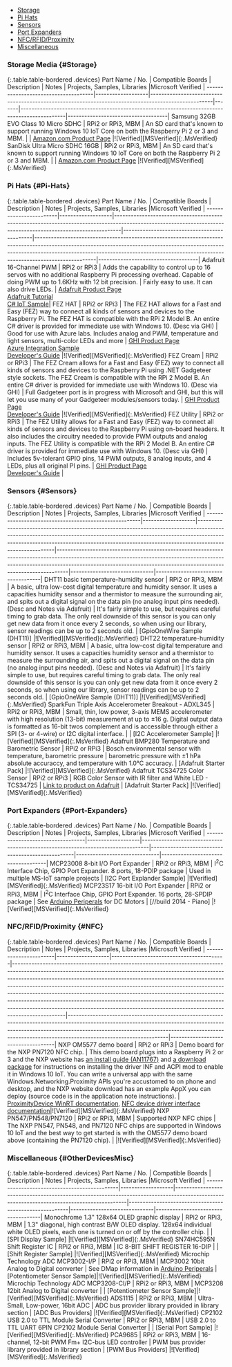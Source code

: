 
- [Storage](#Storage)
- [Pi Hats](#Pi-Hats)
- [Sensors](#Sensors)
- [Port Expanders](#Port-Expanders)
- [NFC/RFID/Proximity](#NFC)
- [Miscellaneous](#OtherDevicesMisc)

### Storage Media {#Storage}

{:.table.table-bordered .devices}
Part Name / No.                      | Compatible Boards | Description                                                                                        | Notes | Projects, Samples, Libraries                                                                 |Microsoft Verified                  |
-------------------------------------|-------------------|----------------------------------------------------------------------------------------------------|-------|----------------------------------------------------------------------------------------------|------------------------------------|
Samsung 32GB EVO Class 10 Micro SDHC | RPi2 or RPi3, MBM | An SD card that's known to support running Windows 10 IoT Core on both the Raspberry Pi 2 or 3 and MBM. |       | [Amazon.com Product Page](http://www.amazon.com/gp/product/B00IVPU786)                       |![Verified][MSVerified]{:.MsVerified}
SanDisk Ultra Micro SDHC 16GB        | RPi2 or RPi3, MBM | An SD card that's known to support running Windows 10 IoT Core on both the Raspberry Pi 2 or 3 and MBM. |       | [Amazon.com Product Page](http://www.amazon.com/SanDisk-Ultra-Micro-SDHC-16GB/dp/9966573445) |![Verified][MSVerified]{:.MsVerified}

### Pi Hats {#Pi-Hats}

{:.table.table-bordered .devices}
Part Name / No.         | Compatible Boards | Description                                                                                                                                                  | Notes                                       | Projects, Samples, Libraries                                                                                                                                                                                                                                   |Microsoft Verified                  |
------------------------|-------------------|--------------------------------------------------------------------------------------------------------------------------------------------------------------|---------------------------------------------|----------------------------------------------------------------------------------------------------------------------------------------------------------------------------------------------------------------------------------------------------------------|------------------------------------|
Adafruit 16-Channel PWM | RPi2 or RPi3      | Adds the capability to control up to 16 servos with no additional Raspberry Pi processing overhead. Capable of doing PWM up to 1.6KHz with 12 bit precision. | Fairly easy to use. It can also drive LEDs. | [Adafruit Product Page](http://www.adafruit.com/products/2327#description-anchor) <br> [Adafruit Tutorial](https://learn.adafruit.com/adafruit-16-channel-pwm-servo-hat-for-raspberry-pi/overview) <br> [C# IoT Sample](https://github.com/golaat/Adafruit.Pwm)|
FEZ HAT                 | RPi2 or RPi3      | The FEZ HAT allows for a Fast and Easy (FEZ) way to connect all kinds of sensors and devices to the Raspberry Pi. The FEZ HAT is compatible with the RPi 2 Model B. An entire C# driver is provided for immediate use with Windows 10. (Desc via GHI) | Good for use with Azure labs. Includes analog and PWM, temperature and light sensors, multi-color LEDs and more | [GHI Product Page](https://www.ghielectronics.com/catalog/product/500) <br>[Azure Integration Sample](http://aka.ms/iot-ctd-field-labs)<br> [Developer's Guide](https://www.ghielectronics.com/docs/329/fez-hat-developers-guide) |![Verified][MSVerified]{:.MsVerified}
FEZ Cream               | RPi2 or RPi3      | The FEZ Cream allows for a Fast and Easy (FEZ) way to connect all kinds of sensors and devices to the Raspberry Pi using .NET Gadgeteer style sockets. The FEZ Cream is compatible with the RPi 2 Model B. An entire C# driver is provided for immediate use with Windows 10. (Desc via GHI) | Full Gadgeteer port is in progress with Microsoft and GHI, but this will let you use many of your Gadgeteer modules/sensors today. | [GHI Product Page](https://www.ghielectronics.com/catalog/product/541) <br> [Developer's Guide](https://www.ghielectronics.com/docs/331/fez-cream-developers-guide) |![Verified][MSVerified]{:.MsVerified}
FEZ Utility             | RPi2 or RPi3      | The FEZ Utility allows for a Fast and Easy (FEZ) way to connect all kinds of sensors and devices to the Raspberry Pi using on-board headers. It also includes the circuitry needed to provide PWM outputs and analog inputs. The FEZ Utility is compatible with the RPi 2 Model B. An entire C# driver is provided for immediate use with Windows 10. (Desc via GHI) | Includes 5v-tolerant GPIO pins, 14 PWM outputs, 8 analog inputs, and 4 LEDs, plus all original PI pins. | [GHI Product Page](https://www.ghielectronics.com/catalog/product/545) <br> [Developer's Guide](https://www.ghielectronics.com/docs/332/fez-utility-developers-guide) |

### Sensors {#Sensors}

{:.table.table-bordered .devices}
Part Name / No.                                       | Compatible Boards | Description                                                                                                                                                                                                                                                        | Notes                                                                                                                                                                                                                                        | Projects, Samples, Libraries |Microsoft Verified                  |
------------------------------------------------------|-------------------|--------------------------------------------------------------------------------------------------------------------------------------------------------------------------------------------------------------------------------------------------------------------|----------------------------------------------------------------------------------------------------------------------------------------------------------------------------------------------------------------------------------------------|------------------------------|------------------------------------|
DHT11 basic temperature-humidity sensor               | RPi2 or RPi3, MBM | A basic, ultra low-cost digital temperature and humidity sensor. It uses a capacities humidity sensor and a thermistor to measure the surrounding air, and spits out a digital signal on the data pin (no analog input pins needed). (Desc and Notes via Adafruit) | It's fairly simple to use, but requires careful timing to grab data. The only real downside of this sensor is you can only get new data from it once every 2 seconds, so when using our library, sensor readings can be up to 2 seconds old. | [GpioOneWire Sample (DHT11)] |![Verified][MSVerified]{:.MsVerified}
DHT22 temperature-humidity sensor                     | RPi2 or RPi3, MBM | A basic, ultra low-cost digital temperature and humidity sensor. It uses a capacities humidity sensor and a thermistor to measure the surrounding air, and spits out a digital signal on the data pin (no analog input pins needed). (Desc and Notes via Adafruit) | It's fairly simple to use, but requires careful timing to grab data. The only real downside of this sensor is you can only get new data from it once every 2 seconds, so when using our library, sensor readings can be up to 2 seconds old. | [GpioOneWire Sample (DHT11)] |![Verified][MSVerified]{:.MsVerified}
SparkFun Triple Axis Accelerometer Breakout - ADXL345 | RPi2 or RPi3, MBM | Small, thin, low power, 3-axis MEMS accelerometer with high resolution (13-bit) measurement at up to &plusmn;16 g. Digital output data is formatted as 16-bit twos complement and is accessible through either a SPI (3- or 4-wire) or I2C digital interface.      |                                                                                                                                                                                                                                              | [I2C Accelerometer Sample]   |![Verified][MSVerified]{:.MsVerified}
Adafruit BMP280 Temperature and Barometric Sensor     | RPi2 or RPi3      | Bosch environmental sensor with temperature, barometric pressure                                                                                                                                                                                                   | barometric pressure with &plusmn;1 hPa absolute accuraccy, and temperature with 1.0&deg;C accuracy.                                                                                                                                          | [Adafruit Starter Pack]      |![Verified][MSVerified]{:.MsVerified}
Adafruit TCS34725 Color Sensor                        | RPi2 or RPi3      | RGB Color Sensor with IR filter and White LED - TCS34725                                                                                                                                                                                                           | [Link to product on Adafruit](http://www.adafruit.com/products/1334)                                                                                                                                                                         | [Adafruit Starter Pack]      |![Verified][MSVerified]{:.MsVerified}

### Port Expanders {#Port-Expanders}

{:.table.table-bordered .devices}
Part Name / No.                   | Compatible Boards | Description                                                                    | Notes                                            | Projects, Samples, Libraries |Microsoft Verified                  |
----------------------------------|-------------------|--------------------------------------------------------------------------------|--------------------------------------------------|------------------------------|------------------------------------|
MCP23008 8-bit I/O Port Expander  | RPi2 or RPi3, MBM | I<sup>2</sup>C Interface Chip, GPIO Port Expander.  8 ports, 18-PDIP package   | Used in multiple MS-IoT sample projects          | [I2C Port Explander Sample]  |![Verified][MSVerified]{:.MsVerified}
MCP23S17 16-bit I/O Port Expander | RPi2 or RPi3, MBM | I<sup>2</sup>C Interface Chip, GPIO Port Expander.  16 ports, 28-SPDIP package | See [Arduino Periperals](#Arduino) for DC Motors | [//build 2014 - Piano]       |![Verified][MSVerified]{:.MsVerified}

### NFC/RFID/Proximity {#NFC}

{:.table.table-bordered .devices}
Part Name / No.        | Compatible Boards | Description                             | Notes                                                                                                                                                                                                                                                                                                                                                                                                                                                                                                                                                                               | Projects, Samples, Libraries                                                                                                                                                                                                                                                 |Microsoft Verified                  |
-----------------------|-------------------|-----------------------------------------|-------------------------------------------------------------------------------------------------------------------------------------------------------------------------------------------------------------------------------------------------------------------------------------------------------------------------------------------------------------------------------------------------------------------------------------------------------------------------------------------------------------------------------------------------------------------------------------|------------------------------------------------------------------------------------------------------------------------------------------------------------------------------------------------------------------------------------------------------------------------------|------------------------------------|
NXP OM5577 demo board  | RPi2 or RPi3      | Demo board for the NXP PN7120 NFC chip. | This demo board plugs into a Raspberry Pi 2 or 3 and the NXP website has [an install guide (AN11767)](http://www.nxp.com/documents/application_note/AN11767.pdf) and [a download package](http://www.nxp.com/documents/software/SW349710.zip) for instructions on installing the driver INF and ACPI mod to enable it in Windows 10 IoT. You can write a universal app with the same Windows.Networking.Proximity APIs you're accustomed to on phone and desktop, and the NXP website download has an example AppX you can deploy (source code is in the application note instructions). | [ProximityDevice WinRT documentation](https://msdn.microsoft.com/en-us/library/windows/apps/windows.networking.proximity.proximitydevice.aspx), [NFC device driver interface documentation](https://msdn.microsoft.com/en-us/library/windows/hardware/dn905575(v=vs.85).aspx)|![Verified][MSVerified]{:.MsVerified}
NXP PN547/PN548/PN7120 | RPi2 or RPi3, MBM | Supported NXP NFC chips                 | The NXP PN547, PN548, and PN7120 NFC chips are supported in Windows 10 IoT and the best way to get started is with the OM5577 demo board above (containing the PN7120 chip).                                                                                                                                                                                                                                                                                                                                                                                                        |                                                                                                                                                                                                                                                                              |![Verified][MSVerified]{:.MsVerified}

### Miscellaneous {#OtherDevicesMisc}

{:.table.table-bordered .devices}
Part Name / No.                               | Compatible Boards | Description                                                                                                                              | Notes                                                  | Projects, Samples, Libraries |Microsoft Verified                  |
----------------------------------------------|-------------------|------------------------------------------------------------------------------------------------------------------------------------------|--------------------------------------------------------|------------------------------|------------------------------------|
Monochrome 1.3" 128x64 OLED graphic display   | RPi2 or RPi3, MBM | 1.3" diagonal, high contrast B/W OLED display. 128x64 individual white OLED pixels, each one is turned on or off by the controller chip. |                                                        | [SPI Display Sample]         |![Verified][MSVerified]{:.MsVerified}
SN74HC595N Shift Register IC                  | RPi2 or RPi3, MBM | IC 8-BIT SHIFT REGISTER 16-DIP                                                                                                           |                                                        | [Shift Register Sample]      |![Verified][MSVerified]{:.MsVerified}
Microchip Technology ADC MCP3002-I/P          | RPi2 or RPi3, MBM | MCP3002 10bit Analog to Digital converter                                                                                                | See DMap information in [Arduino Periperals](#Arduino) | [Potentiometer Sensor Sample]|![Verified][MSVerified]{:.MsVerified}
Microchip Technology ADC MCP3208-CI/P         | RPi2 or RPi3, MBM | MCP3208 12bit Analog to Digital converter                                                                                                |                                                        | [Potentiometer Sensor Sample]|![Verified][MSVerified]{:.MsVerified}
ADS1115                                       | RPi2 or RPi3, MBM | Ultra-Small, Low-power, 16bit ADC                                                                                                        | ADC bus provider library provided in library section   | [ADC Bus Providers]          |![Verified][MSVerified]{:.MsVerified}
CP2102 USB 2.0 to TTL Module Serial Converter | RPi2 or RPi3, MBM | USB 2.0 to TTL UART 6PIN CP2102 Module Serial Converter                                                                                  |                                                        | [Serial Port Sample]         |![Verified][MSVerified]{:.MsVerified}
PCA9685                                       | RPi2 or RPi3, MBM | 16-channel, 12-bit PWM Fm+ I2C-bus LED controller                                                                                        | PWM bus provider library provided in library section   | [PWM Bus Providers]          |![Verified][MSVerified]{:.MsVerified}

